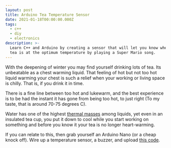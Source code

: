 ```yaml
---
layout: post
title: Arduino Tea Temperature Sensor
date: 2021-01-18T00:00:00.000Z
tags:
  - c++
  - diy
  - electronics
description: >-
  Learn C++ and Arduino by creating a sensor that will let you know when your
  tea is at the optimum temperature by playing a Super Mario song.
---
```


With the deepening of winter you may find yourself drinking lots of tea. Its unbeatable as a chest warming liquid. That feeling of hot but not too hot liquid warming your chest is such a relief when your working or living space is chilly. That is, if you drink it in time.

There is a fine line between too hot and lukewarm, and the best experience is to be had the instant it has gone from being too hot, to just right (To my taste, that is around 70-75 degrees C).

Water has one of the highest [thermal masses](https://en.wikipedia.org/wiki/Thermal_mass) among liquids, yet even in an insulated tea cup, you put it down to cool while you start working on something and before you know it your tea is no longer heart-warming.

If you can relate to this, then grab yourself an Arduino Nano (or a cheap knock off). Wire up a temperature sensor, a buzzer, and upload [this code](https://github.com/iansedano/teaTemp/).
